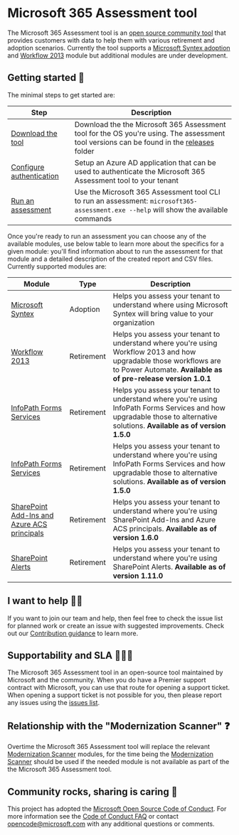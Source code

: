 # Microsoft 365 Assessment tool

The Microsoft 365 Assessment tool is an [open source community tool](https://github.com/pnp/pnpassessment) that provides customers with data to help them with various retirement and adoption scenarios. Currently the tool supports a [Microsoft Syntex adoption](https://pnp.github.io/pnpassessment/sharepoint-syntex/readme.html) and [Workflow 2013](https://pnp.github.io/pnpassessment/workflow/readme.html) module but additional modules are under development.

## Getting started 🚀

The minimal steps to get started are:

Step | Description
-----|------------
[Download the tool](https://pnp.github.io/pnpassessment/using-the-assessment-tool/download.html) | Download the the Microsoft 365 Assessment tool for the OS you're using. The assessment tool versions can be found in the [releases](https://github.com/pnp/pnpassessment/releases) folder
[Configure authentication](https://pnp.github.io/pnpassessment/using-the-assessment-tool/setupauth.html) | Setup an Azure AD application that can be used to authenticate the Microsoft 365 Assessment tool to your tenant
[Run an assessment](https://pnp.github.io/pnpassessment/using-the-assessment-tool/assess.html) | Use the Microsoft 365 Assessment tool CLI to run an assessment: `microsoft365-assessment.exe --help` will show the available commands

Once you're ready to run an assessment you can choose any of the available modules, use below table to learn more about the specifics for a given module: you'll find information about to run the assessment for that module and a detailed description of the created report and CSV files. Currently supported modules are:

Module | Type | Description
-------|------|------------
[Microsoft Syntex](https://pnp.github.io/pnpassessment/sharepoint-syntex/readme.html) | Adoption | Helps you assess your tenant to understand where using Microsoft Syntex will bring value to your organization
[Workflow 2013](https://pnp.github.io/pnpassessment/workflow/readme.html) | Retirement | Helps you assess your tenant to understand where you're using Workflow 2013 and how upgradable those workflows are to Power Automate. **Available as of pre-release version 1.0.1**
[InfoPath Forms Services](https://pnp.github.io/pnpassessment/infopath/readme.md) | Retirement | Helps you assess your tenant to understand where you're using InfoPath Forms Services and how upgradable those to alternative solutions. **Available as of version 1.5.0**
[InfoPath Forms Services](https://pnp.github.io/pnpassessment/infopath/readme.md) | Retirement | Helps you assess your tenant to understand where you're using InfoPath Forms Services and how upgradable those to alternative solutions. **Available as of version 1.5.0**
[SharePoint Add-Ins and Azure ACS principals](https://pnp.github.io/pnpassessment/addinsacs/readme.html) | Retirement | Helps you assess your tenant to understand where you're using SharePoint Add-Ins and Azure ACS principals. **Available as of version 1.6.0**
[SharePoint Alerts](https://pnp.github.io/pnpassessment/alerts/readme.html) | Retirement | Helps you assess your tenant to understand where you're using SharePoint Alerts. **Available as of version 1.11.0**

## I want to help 🙋‍♂️

If you want to join our team and help, then feel free to check the issue list for planned work or create an issue with suggested improvements. Check out our [Contribution guidance](https://pnp.github.io/pnpassessment/contributing/readme.html) to learn more.

## Supportability and SLA 💁🏾‍♀️

The Microsoft 365 Assessment tool in an open-source tool maintained by Microsoft and the community. When you do have a Premier support contract with Microsoft, you can use that route for opening a support ticket. When opening a support ticket is not possible for you, then please report any issues using the [issues list](https://github.com/pnp/pnpassessment/issues).

## Relationship with the "Modernization Scanner" ❓

Overtime the Microsoft 365 Assessment tool will replace the relevant [Modernization Scanner](https://aka.ms/sharepoint/modernization/scanner) modules, for the time being the [Modernization Scanner](https://aka.ms/sharepoint/modernization/scanner) should be used if the needed module is not available as part of the the Microsoft 365 Assessment tool.

## Community rocks, sharing is caring 💖

This project has adopted the [Microsoft Open Source Code of Conduct](https://opensource.microsoft.com/codeofconduct/). For more information see the [Code of Conduct FAQ](https://opensource.microsoft.com/codeofconduct/faq/) or contact [opencode@microsoft.com](mailto:opencode@microsoft.com) with any additional questions or comments.
